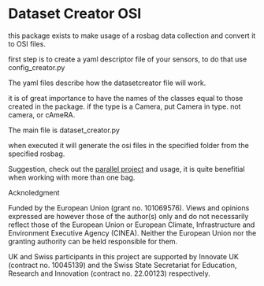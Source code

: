 # Dataset Creator OSI

this package exists to make usage of a rosbag data collection and convert it to OSI files.

first step is to create a yaml descriptor file of your sensors, to do that use config_creator.py

The yaml files describe how the datasetcreator file will work.

it is of great importance to have the names of the classes equal to those created in the package. if the type is a Camera, put Camera in type. not camera, or cAmeRA.

The main file is dataset_creator.py

when executed it will generate the osi files in the specified folder from the specified rosbag.

Suggestion, check out the [parallel project](https://doi.org/10.5281/zenodo.1146014) and usage, it is quite benefitial when working with more than one bag.

Acknoledgment

Funded by the European Union (grant no. 101069576). Views and opinions expressed are however those of the author(s) only and do not necessarily reflect those of the European Union or European Climate, Infrastructure and Environment Executive Agency (CINEA). Neither the European Union nor the granting authority can be held responsible for them.

UK and Swiss participants in this project are supported by Innovate UK (contract no. 10045139) and the Swiss State Secretariat for Education, Research and Innovation (contract no. 22.00123) respectively.
